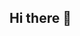 ## Hi there 👋

<!--
**QianqianSong98/QianqianSong98** is a ✨ _special_ ✨ repository because its `README.md` (this file) appears on your GitHub profile.

Here are some ideas to get you started:

- 🔭 I’m currently working on College of Life Sciences, Zhejiang University.
- 🌱 I’m currently learning Python to deal with experiment data.
- 💬 Ask me about macromolecule, like protein, DNA.
-->
